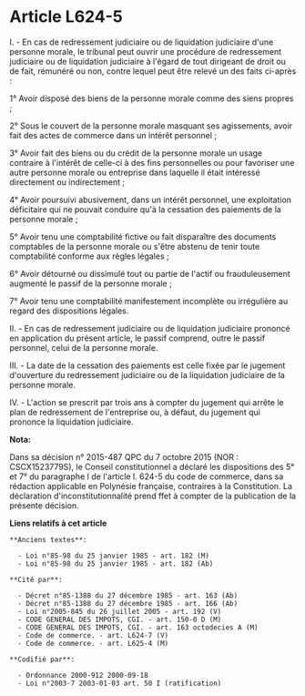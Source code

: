 # Article L624-5

I. - En cas de redressement judiciaire ou de liquidation judiciaire d'une personne morale, le tribunal peut ouvrir une
procédure de redressement judiciaire ou de liquidation judiciaire à l'égard de tout dirigeant de droit ou de fait, rémunéré
ou non, contre lequel peut être relevé un des faits ci-après :

1° Avoir disposé des biens de la personne morale comme des siens propres ;

2° Sous le couvert de la personne morale masquant ses agissements, avoir fait des actes de commerce dans un intérêt
personnel ;

3° Avoir fait des biens ou du crédit de la personne morale un usage contraire à l'intérêt de celle-ci à des fins personnelles
ou pour favoriser une autre personne morale ou entreprise dans laquelle il était intéressé directement ou indirectement ;

4° Avoir poursuivi abusivement, dans un intérêt personnel, une exploitation déficitaire qui ne pouvait conduire qu'à la
cessation des paiements de la personne morale ;

5° Avoir tenu une comptabilité fictive ou fait disparaître des documents comptables de la personne morale ou s'être abstenu
de tenir toute comptabilité conforme aux règles légales ;

6° Avoir détourné ou dissimulé tout ou partie de l'actif ou frauduleusement augmenté le passif de la personne morale ;

7° Avoir tenu une comptabilité manifestement incomplète ou irrégulière au regard des dispositions légales.

II. - En cas de redressement judiciaire ou de liquidation judiciaire prononcé en application du présent article, le passif
comprend, outre le passif personnel, celui de la personne morale.

III. - La date de la cessation des paiements est celle fixée par le jugement d'ouverture du redressement judiciaire ou de la
liquidation judiciaire de la personne morale.

IV. - L'action se prescrit par trois ans à compter du jugement qui arrête le plan de redressement de l'entreprise ou, à
défaut, du jugement qui prononce la liquidation judiciaire.

**Nota:**

Dans sa décision n° 2015-487 QPC du 7 octobre 2015 (NOR : CSCX1523779S), le Conseil constitutionnel a déclaré les
dispositions des 5° et 7° du paragraphe I de l'article l. 624-5 du code de commerce, dans sa rédaction applicable en
Polynésie française, contraires à la Constitution. La déclaration d'inconstitutionnalité prend ffet à compter de la
publication de la présente décision.

**Liens relatifs à cet article**

	**Anciens textes**:

	  - Loi n°85-98 du 25 janvier 1985 - art. 182 (M)
	  - Loi n°85-98 du 25 janvier 1985 - art. 182 (Ab)

	**Cité par**:

	  - Décret n°85-1388 du 27 décembre 1985 - art. 163 (Ab)
	  - Décret n°85-1388 du 27 décembre 1985 - art. 166 (Ab)
	  - Loi n°2005-845 du 26 juillet 2005 - art. 192 (V)
	  - CODE GENERAL DES IMPOTS, CGI. - art. 150-0 D (M)
	  - CODE GENERAL DES IMPOTS, CGI. - art. 163 octodecies A (M)
	  - Code de commerce. - art. L624-7 (V)
	  - Code de commerce. - art. L625-4 (M)

	**Codifié par**:

	  - Ordonnance 2000-912 2000-09-18
	  - Loi n°2003-7 2003-01-03 art. 50 I (ratification)
